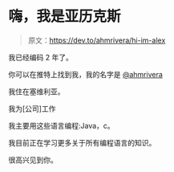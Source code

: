 # 嗨，我是亚历克斯

> 原文：<https://dev.to/ahmrivera/hi-im-alex>

我已经编码 2 年了。

你可以在推特上找到我，我的名字是 [@ahmrivera](https://twitter.com/ahmrivera)

我住在塞维利亚。

我为[公司]工作

我主要用这些语言编程:Java，c。

我目前正在学习更多关于所有编程语言的知识。

很高兴见到你。